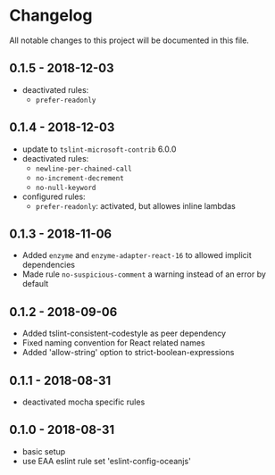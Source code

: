 # Changelog
All notable changes to this project will be documented in this file.

## 0.1.5 - 2018-12-03
* deactivated rules:
  * `prefer-readonly`

## 0.1.4 - 2018-12-03
* update to `tslint-microsoft-contrib` 6.0.0
* deactivated rules:
  * `newline-per-chained-call`
  * `no-increment-decrement`
  * `no-null-keyword`
* configured rules:
  * `prefer-readonly`: activated, but allowes inline lambdas

## 0.1.3 - 2018-11-06
* Added `enzyme` and `enzyme-adapter-react-16` to allowed implicit dependencies
* Made rule `no-suspicious-comment` a warning instead of an error by default

## 0.1.2 - 2018-09-06
* Added tslint-consistent-codestyle as peer dependency
* Fixed naming convention for React related names
* Added 'allow-string' option to strict-boolean-expressions

## 0.1.1 - 2018-08-31
* deactivated mocha specific rules

## 0.1.0 - 2018-08-31
* basic setup
* use EAA eslint rule set 'eslint-config-oceanjs'
